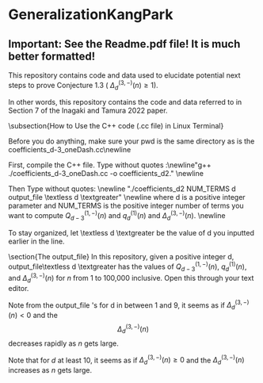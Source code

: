 # GeneralizationKangPark

## Important: See the Readme.pdf file! It is much better formatted!

This repository contains code and data used to elucidate potential next steps to prove Conjecture 1.3 ( $\Delta^{(3,-)}_d(n) \geq 1$).

In other words, this repository contains the code and data referred to in Section 7 of the Inagaki and Tamura 2022 paper.

\subsection{How to Use the C++ code (.cc file) in Linux Terminal}

Before you do anything, make sure your pwd is the same directory as is the coefficients\_d\-3\_oneDash.cc\newline

First, compile the C++ file. Type without quotes :\newline"g++ ./coefficients\_d\-3\_oneDash.cc \-o coefficients\_d2."
\newline

Then Type without quotes: \newline "./coefficients\_d2 NUM\_TERMS d output\_file \textless d \textgreater" \newline where d is a positive integer parameter and NUM\_TERMS is the positive integer number of terms you want to compute $Q_{d-3}^{(1, -)}(n)$ and $q_{d}^{(1)}(n)$ and $\Delta^{(3,-)}_d(n)$. \newline

To stay organized, let \textless d 
\textgreater be the value of d you inputted earlier in the line.

\section{The output\_file}
In this repository, given a positive integer d, output\_file\textless d \textgreater has the values of 
  $Q_{d-3}^{(1, -)}(n)$,
  $q^{(1)}_{d}(n)$,
  and 
  $\Delta^{(3,-)}_{d}(n)$
  for $n$ from 1 to 100,000 inclusive. Open this through your text editor.
  
  Note from the output\_file 's  for d
 in between 1 and 9, it seems as if 
  $\Delta^{(3,-)}_{d}(n) < 0$ and the $$\Delta^{(3,-)}_{d}(n)$$ decreases rapidly as $n$ gets large.

  Note that for $d$ at least 10,
  it seems as if $\Delta^{(3,-)}_{d}(n)\geq 0$ and the $\Delta^{(3,-)}_{d}(n)$ increases as $n$ gets large.
